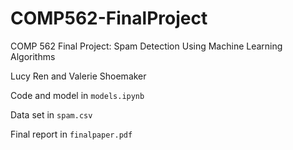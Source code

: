 # COMP562-FinalProject

COMP 562 Final Project: Spam Detection Using Machine Learning Algorithms

Lucy Ren and Valerie Shoemaker

Code and model in ```models.ipynb```

Data set in ```spam.csv```

Final report in ```finalpaper.pdf```
